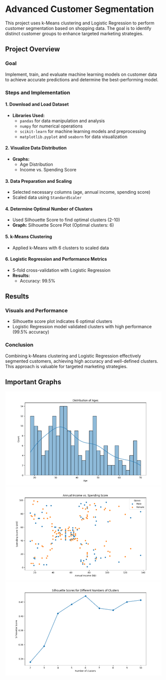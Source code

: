 # Advanced Customer Segmentation

This project uses k-Means clustering and Logistic Regression to perform customer segmentation based on shopping data. The goal is to identify distinct customer groups to enhance targeted marketing strategies.

## Project Overview

### Goal
Implement, train, and evaluate machine learning models on customer data to achieve accurate predictions and determine the best-performing model.

### Steps and Implementation

#### 1. Download and Load Dataset
- **Libraries Used:**
  - `pandas` for data manipulation and analysis
  - `numpy` for numerical operations
  - `scikit-learn` for machine learning models and preprocessing
  - `matplotlib.pyplot` and `seaborn` for data visualization

#### 2. Visualize Data Distribution
- **Graphs:**
  - Age Distribution
  - Income vs. Spending Score

#### 3. Data Preparation and Scaling
- Selected necessary columns (age, annual income, spending score)
- Scaled data using `StandardScaler`

#### 4. Determine Optimal Number of Clusters
- Used Silhouette Score to find optimal clusters (2-10)
- **Graph:** Silhouette Score Plot (Optimal clusters: 6)

#### 5. k-Means Clustering
- Applied k-Means with 6 clusters to scaled data

#### 6. Logistic Regression and Performance Metrics
- 5-fold cross-validation with Logistic Regression
- **Results:**
  - Accuracy: 99.5%

## Results

### Visuals and Performance
- Silhouette score plot indicates 6 optimal clusters
- Logistic Regression model validated clusters with high performance (99.5% accuracy)

### Conclusion
Combining k-Means clustering and Logistic Regression effectively segmented customers, achieving high accuracy and well-defined clusters. This approach is valuable for targeted marketing strategies.

## Important Graphs
![Age Distribution](age_distribution.png)
![Income vs. Spending Score](income_vs_spending.png)
![Silhouette Score Plot](silhouette_scores.png)
